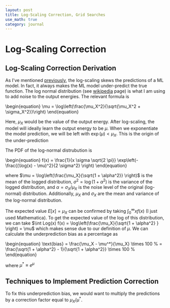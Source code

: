 ```yaml
---
layout: post
title: Log-Scaling Correction, Grid Searches
use_math: true
category: journal
---
```


# Log-Scaling Correction

## Log-Scaling Correction Derivation
As I've mentioned [previously](https://ronak-n-desai.github.io/24spr3/), the log-scaling skews the predictions of a ML model. In fact, it always makes the ML model under-predict the true function. 
The log normal distribution (see [wikipedia](https://en.wikipedia.org/wiki/Log-normal_distribution) page) is what I am using to add noise to the output energies. The relevant formula is 

\begin{equation}
  \mu = \log\left(\frac{\mu_X^2}{\sqrt{\mu_X^2 + \sigma_X^2}}\right)
\end{equation}

Here, $\mu_X$ would be the value of the output energy. After log-scaling, the model will ideally learn the output energy to be $\mu$. When we exponentiate the model prediction, we will be left with $\exp(\mu) < \mu_X$. This is the origin of the under-prediction

The PDF of the log-normal distrubution is 

\begin{equation}
  f(x) = \frac{1}{x \sigma \sqrt{2 \pi}} \exp\left(- \frac{(\log(x) - \mu)^2}{2 \sigma^2} \right)
\end{equation}

where $\mu = \log\left(\frac{\mu_X}{\sqrt{1 + \alpha^2}} \right)$ is the mean of the logged distribution, $\sigma^2 = \log(1 + \alpha^2)$ is the variance of the logged distribution, and $\alpha = \sigma_X / \mu_X$ is the noise level of the original (log-normal) distribution. Additionally, $\mu_X$ and $\sigma_X$ are the mean and variance of the log-normal distribution. 

The expected value $E[x] = \mu_X$ can be confirmed by taking $\int_0^\infty x f(x)$ (I just used Mathematica). To get the expected value of the log of this distribution, we can take $\int Log(x) f(x) = \log\left(\frac{\mu_X}{\sqrt{1 + \alpha^2} } \right) = \mu$ which makes sense due to our definition of $\mu$. We can calculate the underprediction bias as a percentage as

\begin{equation}
\text{bias} = \frac{\mu_X - \mu^*}{\mu_X} \times 100 \% = \frac{\sqrt{1 + \alpha^2} - 1}{\sqrt{1 + \alpha^2}} \times 100 \%
\end{equation}

where $\mu^* \equiv e^\mu$

## Techniques to Implement Prediction Correction
To fix this underprediction bias, we would want to multiply the predictions by a correction factor equal to $\mu_X / \mu^*$. 



